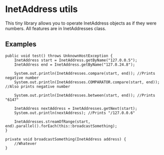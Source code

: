 # InetAddress utils

This tiny library allows you to operate InetAddress objects as if they were numbers. All features are in InetAddresses class.


## Examples

    public void test() throws UnknownHostException {
        InetAddress start = InetAddress.getByName("127.0.0.5");
	    InetAddress end = InetAddress.getByName("127.0.24.8");

	    System.out.println(InetAddresses.compare(start, end)); //Prints negative number
	    System.out.println(InetAddresses.COMPARATOR.compare(start, end)); //Also prints negative number

	    System.out.println(InetAddresses.between(start, end)); //Prints "6147"

	    InetAddress nextAddress = InetAddresses.getNext(start);
	    System.out.println(nextAddress); //Prints "/127.0.0.6"

	    InetAddresses.streamOfRange(start, end).parallel().forEach(this::broadcastSomething);
    }

    private void broadcastSomething(InetAddress address) {
        //Whatever
    }
